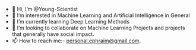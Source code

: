 - 👋 Hi, I’m @Young-Scientist
- 👀 I’m interested in Machine Learning and Artificial Intelligence in General
- 🌱 I’m currently learning Deep Learning Methods
- 💞️ I’m looking to collaborate on Machine Learning Projects and projects that generally have social impact.
- 📫 How to reach me:- personal.ephraim@gmail.com.

<!---
Young-Scientist/Young-Scientist is a ✨ special ✨ repository because its `README.md` (this file) appears on your GitHub profile.
You can click the Preview link to take a look at your changes.
--->
